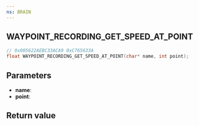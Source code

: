 ```yaml
---
ns: BRAIN
---
```

## WAYPOINT_RECORDING_GET_SPEED_AT_POINT

```c
// 0x005622AEBC33ACA9 0xC765633A
float WAYPOINT_RECORDING_GET_SPEED_AT_POINT(char* name, int point);
```


## Parameters
* **name**: 
* **point**: 

## Return value
